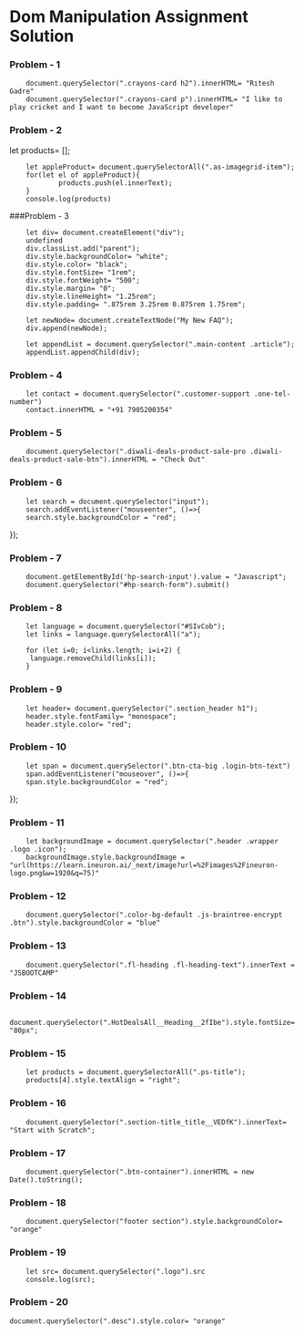 # Dom Manipulation Assignment Solution


### Problem - 1
        document.querySelector(".crayons-card h2").innerHTML= "Ritesh Gadre"
        document.querySelector(".crayons-card p").innerHTML= "I like to play cricket and I want to become JavaScript developer"


### Problem - 2 
let products= [];

        let appleProduct= document.querySelectorAll(".as-imagegrid-item");
        for(let el of appleProduct){ 
                products.push(el.innerText); 
        }
        console.log(products)


###Problem - 3

        let div= document.createElement("div");
        undefined
        div.classList.add("parent");
        div.style.backgroundColor= "white";
        div.style.color= "black";
        div.style.fontSize= "1rem";
        div.style.fontWeight= "500";
        div.style.margin= "0";
        div.style.lineHeight= "1.25rem";
        div.style.padding= ".875rem 3.25rem 0.875rem 1.75rem";

        let newNode= document.createTextNode("My New FAQ");
        div.append(newNode);

        let appendList = document.querySelector(".main-content .article");
        appendList.appendChild(div);


### Problem - 4

        let contact = document.querySelector(".customer-support .one-tel-number")
        contact.innerHTML = "+91 7905200354"


### Problem - 5

        document.querySelector(".diwali-deals-product-sale-pro .diwali-deals-product-sale-btn").innerHTML = "Check Out"


### Problem - 6
        let search = document.querySelector("input");
        search.addEventListener("mouseenter", ()=>{
        search.style.backgroundColor = "red";   
});


### Problem - 7

        document.getElementById('hp-search-input').value = "Javascript";
        document.querySelector("#hp-search-form").submit()


### Problem - 8

        let language = document.querySelector("#SIvCob");
        let links = language.querySelectorAll("a");

        for (let i=0; i<links.length; i=i+2) {
         language.removeChild(links[i]);
        }




### Problem - 9

        let header= document.querySelector(".section_header h1");
        header.style.fontFamily= "monospace";
        header.style.color= "red";



### Problem - 10

        let span = document.querySelector(".btn-cta-big .login-btn-text")
        span.addEventListener("mouseover", ()=>{
        span.style.backgroundColor = "red";
});




### Problem - 11
        let backgroundImage = document.querySelector(".header .wrapper .logo .icon");
        backgroundImage.style.backgroundImage = "url(https://learn.ineuron.ai/_next/image?url=%2Fimages%2Fineuron-logo.png&w=1920&q=75)"



### Problem - 12
        document.querySelector(".color-bg-default .js-braintree-encrypt .btn").style.backgroundColor = "blue"


### Problem - 13
        document.querySelector(".fl-heading .fl-heading-text").innerText = "JSBOOTCAMP"


### Problem - 14
        document.querySelector(".HotDealsAll__Heading__2fIbe").style.fontSize= "80px";


### Problem - 15
        let products = document.querySelectorAll(".ps-title");
        products[4].style.textAlign = "right";


### Problem - 16
        document.querySelector(".section-title_title__VEDfK").innerText= "Start with Scratch";


### Problem - 17
        document.querySelector(".btn-container").innerHTML = new Date().toString();


### Problem - 18
        document.querySelector("footer section").style.backgroundColor= "orange"



### Problem - 19

        let src= document.querySelector(".logo").src
        console.log(src);


### Problem - 20
    document.querySelector(".desc").style.color= "orange"